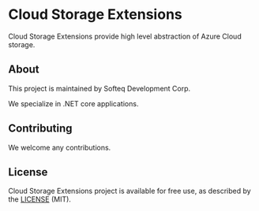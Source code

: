 # Cloud Storage Extensions

Cloud Storage Extensions provide high level abstraction of Azure Cloud storage. 

## About

This project is maintained by Softeq Development Corp.

We specialize in .NET core applications.

## Contributing

We welcome any contributions.

## License

Cloud Storage Extensions project is available for free use, as described by the [LICENSE](/LICENSE) (MIT).
